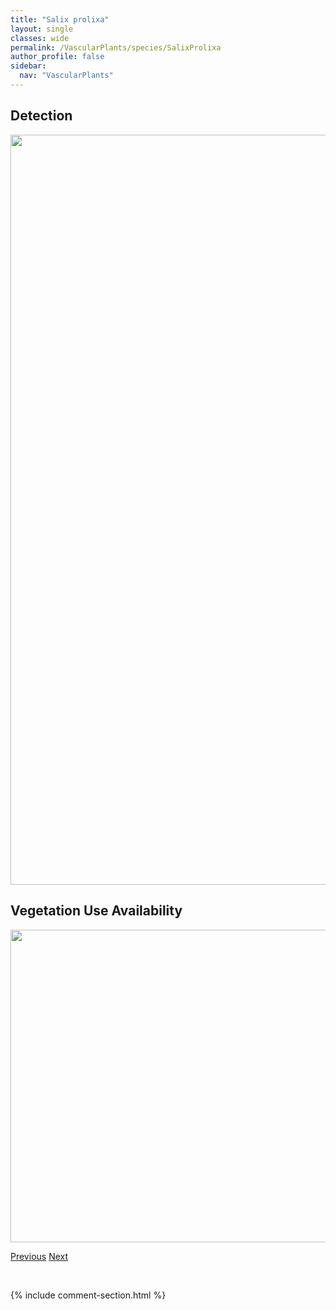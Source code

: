 ```yaml
---
title: "Salix prolixa"
layout: single
classes: wide
permalink: /VascularPlants/species/SalixProlixa
author_profile: false
sidebar:
  nav: "VascularPlants"
---
```


<h2>Detection</h2>

<a href="https://drive.google.com/uc?export=view&id=12QM1WJvv4DEDQgS130cTBbDNK3smWn0A">
<img src="https://drive.google.com/uc?export=view&id=12QM1WJvv4DEDQgS130cTBbDNK3smWn0A" height = "1200" width = "800">
</a>


<h2>Vegetation Use Availability</h2>

<a href="https://drive.google.com/uc?export=view&id=1COP5WCVvNjpHbU4_ejWvXO-G4iMV0JaB">
<img src="https://drive.google.com/uc?export=view&id=1COP5WCVvNjpHbU4_ejWvXO-G4iMV0JaB" height = "500" width = "1000">
</a>


<a href="/DevelopmentWebsite/VascularPlants/species/SalixPlanifolia" class="pagination--pager" title="Flat Leaved Willow">Previous</a> <a href="/DevelopmentWebsite/VascularPlants/species/SalixPseudomonticola" class="pagination--pager" title="False Mountain Willow">Next</a>

<p>&nbsp;</p>

{% include comment-section.html %}
